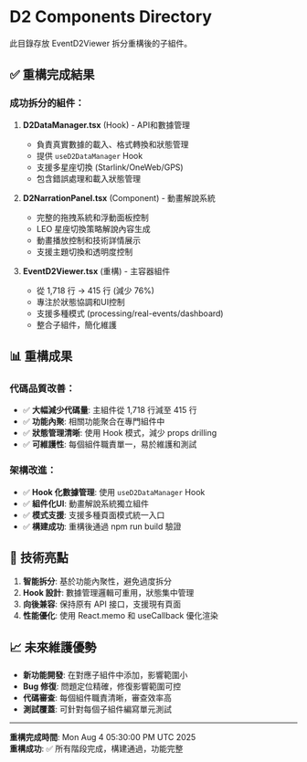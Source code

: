 # D2 Components Directory

此目錄存放 EventD2Viewer 拆分重構後的子組件。

## ✅ 重構完成結果

### 成功拆分的組件：

1. **D2DataManager.tsx** (Hook) - API和數據管理
   - 負責真實數據的載入、格式轉換和狀態管理
   - 提供 `useD2DataManager` Hook
   - 支援多星座切換 (Starlink/OneWeb/GPS)
   - 包含錯誤處理和載入狀態管理

2. **D2NarrationPanel.tsx** (Component) - 動畫解說系統
   - 完整的拖拽系統和浮動面板控制
   - LEO 星座切換策略解說內容生成
   - 動畫播放控制和技術詳情展示
   - 支援主題切換和透明度控制

3. **EventD2Viewer.tsx** (重構) - 主容器組件
   - 從 1,718 行 → 415 行 (減少 76%)
   - 專注於狀態協調和UI控制
   - 支援多種模式 (processing/real-events/dashboard)
   - 整合子組件，簡化維護

## 📊 重構成果

### 代碼品質改善：
- ✅ **大幅減少代碼量**: 主組件從 1,718 行減至 415 行
- ✅ **功能內聚**: 相關功能聚合在專門組件中
- ✅ **狀態管理清晰**: 使用 Hook 模式，減少 props drilling
- ✅ **可維護性**: 每個組件職責單一，易於維護和測試

### 架構改進：
- ✅ **Hook 化數據管理**: 使用 `useD2DataManager` Hook
- ✅ **組件化UI**: 動畫解說系統獨立組件
- ✅ **模式支援**: 支援多種頁面模式統一入口
- ✅ **構建成功**: 重構後通過 npm run build 驗證

## 🔧 技術亮點

1. **智能拆分**: 基於功能內聚性，避免過度拆分
2. **Hook 設計**: 數據管理邏輯可重用，狀態集中管理
3. **向後兼容**: 保持原有 API 接口，支援現有頁面
4. **性能優化**: 使用 React.memo 和 useCallback 優化渲染

## 📈 未來維護優勢

- **新功能開發**: 在對應子組件中添加，影響範圍小
- **Bug 修復**: 問題定位精確，修復影響範圍可控
- **代碼審查**: 每個組件職責清晰，審查效率高
- **測試覆蓋**: 可針對每個子組件編寫單元測試

---

**重構完成時間**: Mon Aug  4 05:30:00 PM UTC 2025  
**重構成功**: ✅ 所有階段完成，構建通過，功能完整

